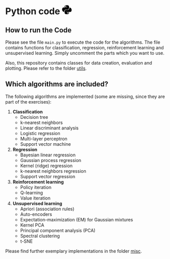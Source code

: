 # Python code <img src="https://github.com/DaWe1992/Applied_ML_Fundamentals/blob/master/03_tex_files/03_img/python.png" width="30px" height="30px">

## How to run the Code
Please see the file `main.py` to execute the code for the algorithms. The file contains functions for
classification, regression, reinforcement learning and unsupervised learning. Simply uncomment the parts which you want to use.

Also, this repository contains classes for data creation, evaluation and plotting.
Please refer to the folder [utils](https://github.com/DaWe1992/Applied_ML_Fundamentals/tree/master/06_python/utils).
 
## Which algorithms are included?
The following algorithms are implemented (some are missing, since they are part of the exercises):

1. **Classification**
	* Decision tree
	* k-nearest neighbors
	* Linear discriminant analysis
	* Logistic regression
	* Multi-layer perceptron
	* Support vector machine
2. **Regression**
	* Bayesian linear regression
	* Gaussian process regression
	* Kernel (ridge) regression
	* k-nearest neighbors regression
	* Support vector regression
3. **Reinforcement learning**
	* Policy iteration
	* Q-learning
	* Value iteration
4. **Unsupervised learning**
	* Apriori (association rules)
	* Auto-encoders
	* Expectation-maximization (EM) for Gaussian mixtures
	* Kernel PCA
	* Principal component analysis (PCA)
	* Spectral clustering
	* t-SNE
	
Please find further exemplary implementations in the folder [misc](https://github.com/DaWe1992/Applied_ML_Fundamentals/tree/master/06_python/misc).